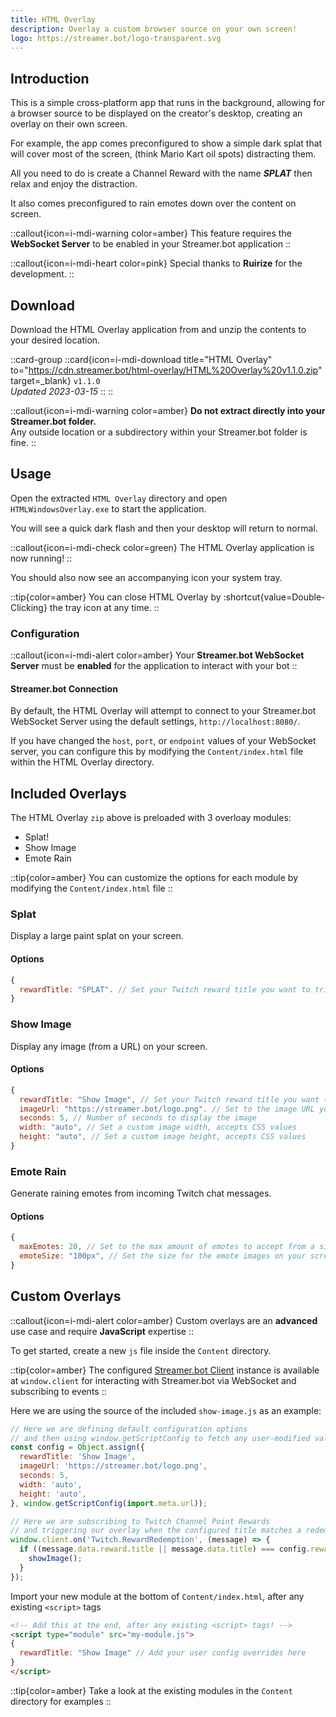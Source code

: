 ```yaml
---
title: HTML Overlay
description: Overlay a custom browser source on your own screen!
logo: https://streamer.bot/logo-transparent.svg
---
```


## Introduction
This is a simple cross-platform app that runs in the background, allowing for a browser source to be displayed on the creator's desktop, creating an overlay on their own screen.

For example, the app comes preconfigured to show a simple dark splat that will cover most of the screen, (think Mario Kart oil spots) distracting them.

All you need to do is create a Channel Reward with the name ***SPLAT*** then relax and enjoy the distraction.

It also comes preconfigured to rain emotes down over the content on screen.

::callout{icon=i-mdi-warning color=amber}
This feature requires the **WebSocket Server** to be enabled in your Streamer.bot application
::

::callout{icon=i-mdi-heart color=pink}
Special thanks to **Ruirize** for the development.
::

## Download
Download the HTML Overlay application from and unzip the contents to your desired location.

::card-group
  ::card{icon=i-mdi-download title="HTML Overlay" to="https://cdn.streamer.bot/html-overlay/HTML%20Overlay%20v1.1.0.zip" target=_blank}
  `v1.1.0`
  <br>
  _Updated 2023-03-15_
  ::
::

::callout{icon=i-mdi-warning color=amber}
**Do not extract directly into your Streamer.bot folder.**<br>
Any outside location or a subdirectory within your Streamer.bot folder is fine.
::

## Usage

Open the extracted `HTML Overlay` directory and open `HTMLWindowsOverlay.exe` to start the application.

You will see a quick dark flash and then your desktop will return to normal.

::callout{icon=i-mdi-check color=green}
The HTML Overlay application is now running!
::

You should also now see an accompanying icon your system tray.

::tip{color=amber}
You can close HTML Overlay by :shortcut{value=Double-Clicking} the tray icon at any time.
::

### Configuration

::callout{icon=i-mdi-alert color=amber}
Your **Streamer.bot WebSocket Server** must be **enabled** for the application to interact with your bot
::

#### Streamer.bot Connection
By default, the HTML Overlay will attempt to connect to your Streamer.bot WebSocket Server using the default settings, `http://localhost:8080/`.

If you have changed the `host`, `port`, or `endpoint` values of your WebSocket server, you can configure this by modifying the `Content/index.html` file within the HTML Overlay directory.

## Included Overlays
The HTML Overlay `zip` above is preloaded with 3 overloay modules:

- Splat!
- Show Image
- Emote Rain

::tip{color=amber}
You can customize the options for each module by modifying the `Content/index.html` file
::

### Splat
Display a large paint splat on your screen.

#### Options
```js
{
  rewardTitle: "SPLAT". // Set your Twitch reward title you want to trigger this overlay
}
```

### Show Image
Display any image (from a URL) on your screen.

#### Options
```js
{
  rewardTitle: "Show Image", // Set your Twitch reward title you want to trigger this overlay
  imageUrl: "https://streamer.bot/logo.png". // Set to the image URL you want to display
  seconds: 5, // Number of seconds to display the image
  width: "auto", // Set a custom image width, accepts CSS values
  height: "auto", // Set a custom image height, accepts CSS values
}
```

### Emote Rain
Generate raining emotes from incoming Twitch chat messages.

#### Options
```js
{
  maxEmotes: 20, // Set to the max amount of emotes to accept from a single message
  emoteSize: "100px", // Set the size for the emote images on your screen
}
```

## Custom Overlays
::callout{icon=i-mdi-alert color=amber}
Custom overlays are an **advanced** use case and require **JavaScript** expertise
::

To get started, create a new `js` file inside the `Content` directory.

::tip{color=amber}
The configured [Streamer.bot Client](https://streamerbot.github.io/client) instance is available at `window.client` for interacting with Streamer.bot via WebSocket and subscribing to events
::

Here we are using the source of the included `show-image.js` as an example:

```js [Content/my-module.js]
// Here we are defining default configuration options
// and then using window.getScriptConfig to fetch any user-modified values
const config = Object.assign({
  rewardTitle: 'Show Image',
  imageUrl: 'https://streamer.bot/logo.png',
  seconds: 5,
  width: 'auto',
  height: 'auto',
}, window.getScriptConfig(import.meta.url));

// Here we are subscribing to Twitch Channel Point Rewards
// and triggering our overlay when the configured title matches a redemption
window.client.on('Twitch.RewardRedemption', (message) => {
  if ((message.data.reward.title || message.data.title) === config.rewardTitle) {
    showImage();
  }
});
```

Import your new module at the bottom of `Content/index.html`, after any existing `<script>` tags

```html [Content/index.html]
<!-- Add this at the end, after any existing <script> tags! -->
<script type="module" src="my-module.js">
{
  rewardTitle: "Show Image" // Add your user config overrides here
}
</script>
```

::tip{color=amber}
Take a look at the existing modules in the `Content` directory for examples
::